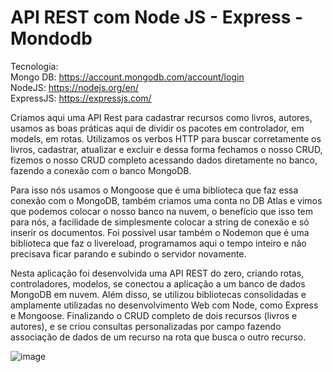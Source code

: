 # API REST com Node JS - Express - Mondodb

Tecnologia:<br>
Mongo DB: https://account.mongodb.com/account/login <br>
NodeJS: https://nodejs.org/en/ <br>
ExpressJS: https://expressjs.com/ <br>



Criamos aqui uma API Rest para cadastrar recursos como livros, autores, usamos as boas práticas aqui de dividir os pacotes em controlador, em models, em rotas. Utilizamos os verbos HTTP para buscar corretamente os livros, cadastrar, atualizar e excluir e dessa forma fechamos o nosso CRUD, fizemos o nosso CRUD completo acessando dados diretamente no banco, fazendo a conexão com o banco MongoDB.

Para isso nós usamos o Mongoose que é uma biblioteca que faz essa conexão com o MongoDB, também criamos uma conta no DB Atlas e vimos que podemos colocar o nosso banco na nuvem, o benefício que isso tem para nós, a facilidade de simplesmente colocar a string de conexão e só inserir os documentos. Foi possível usar também o Nodemon que é uma biblioteca que faz o livereload, programamos aqui o tempo inteiro e não precisava ficar parando e subindo o servidor novamente.


Nesta aplicação foi desenvolvida uma API REST do zero, criando rotas, controladores, modelos, se conectou a aplicação a um banco de dados MongoDB em nuvem. 
Além disso, se utilizou bibliotecas consolidadas e amplamente utilizadas no desenvolvimento Web com Node, como Express e Mongoose. 
Finalizando o CRUD completo de dois recursos (livros e autores), e se criou consultas personalizadas por campo fazendo associação de dados de um recurso na rota que busca o outro recurso.

![image](https://user-images.githubusercontent.com/79227339/186975843-fa5866e8-8892-45ff-abcd-3e5830622ce0.png)
